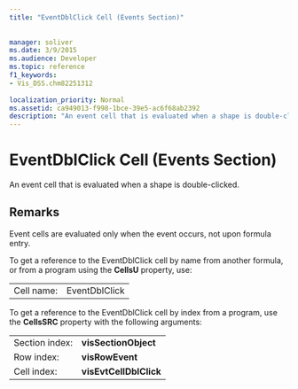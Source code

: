 ```yaml
---
title: "EventDblClick Cell (Events Section)"
 
 
manager: soliver
ms.date: 3/9/2015
ms.audience: Developer
ms.topic: reference
f1_keywords:
- Vis_DSS.chm82251312
 
localization_priority: Normal
ms.assetid: ca949013-f998-1bce-39e5-ac6f68ab2392
description: "An event cell that is evaluated when a shape is double-clicked."
---
```


# EventDblClick Cell (Events Section)

An event cell that is evaluated when a shape is double-clicked.
  
## Remarks

Event cells are evaluated only when the event occurs, not upon formula entry.
  
To get a reference to the EventDblClick cell by name from another formula, or from a program using the **CellsU** property, use: 
  
|||
|:-----|:-----|
| Cell name:  <br/> | EventDblClick  <br/> |
   
To get a reference to the EventDblClick cell by index from a program, use the **CellsSRC** property with the following arguments: 
  
|||
|:-----|:-----|
| Section index:  <br/> |**visSectionObject** <br/> |
| Row index:  <br/> |**visRowEvent** <br/> |
| Cell index:  <br/> |**visEvtCellDblClick** <br/> |
   

